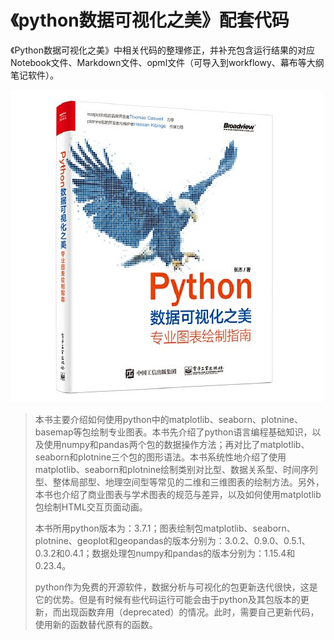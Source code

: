 
# 《python数据可视化之美》配套代码

《Python数据可视化之美》中相关代码的整理修正，并补充包含运行结果的对应Notebook文件、Markdown文件、opml文件（可导入到workflowy、幕布等大纲笔记软件）。

![](images/book_cover.jpg)


> 本书主要介绍如何使用python中的matplotlib、seaborn、plotnine、basemap等包绘制专业图表。本书先介绍了python语言编程基础知识，以及使用numpy和pandas两个包的数据操作方法；再对比了matplotlib、seaborn和plotnine三个包的图形语法。本书系统性地介绍了使用matplotlib、seaborn和plotnine绘制类别对比型、数据关系型、时间序列型、整体局部型、地理空间型等常见的二维和三维图表的绘制方法。另外，本书也介绍了商业图表与学术图表的规范与差异，以及如何使用matplotlib包绘制HTML交互页面动画。
>
> 本书所用python版本为：3.7.1；图表绘制包matplotlib、seaborn、plotnine、geoplot和geopandas的版本分别为：3.0.2、0.9.0、0.5.1、0.3.2和0.4.1；数据处理包numpy和pandas的版本分别为：1.15.4和0.23.4。
>
> python作为免费的开源软件，数据分析与可视化的包更新迭代很快，这是它的优势。但是有时候有些代码运行可能会由于python及其包版本的更新，而出现函数弃用（deprecated）的情况。此时，需要自己更新代码，使用新的函数替代原有的函数。

